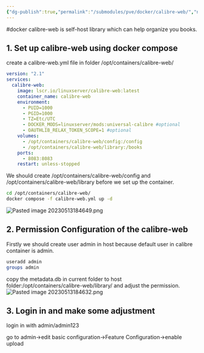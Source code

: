 ```yaml
---
{"dg-publish":true,"permalink":"/submodules/pve/docker/calibre-web/","noteIcon":"3"}
---
```


#docker 
calibre-web is self-host library which can help organize you books.
## 1. Set up calibre-web using docker compose
create a calibre-web.yml file in folder /opt/containers/calibre-web/
```yml
version: "2.1"
services:
  calibre-web:
    image: lscr.io/linuxserver/calibre-web:latest
    container_name: calibre-web
    environment:
      - PUID=1000
      - PGID=1000
      - TZ=Etc/UTC
      - DOCKER_MODS=linuxserver/mods:universal-calibre #optional
      - OAUTHLIB_RELAX_TOKEN_SCOPE=1 #optional
    volumes:
      - /opt/containers/calibre-web/config:/config
      - /opt/containers/calibre-web/library:/books
    ports:
      - 8083:8083
    restart: unless-stopped
```
We should create /opt/containers/calibre-web/config and /opt/containers/calibre-web/library before we set up the container.
```sh
cd /opt/containers/calibre-web/
docker compose -f calibre-web.yml up -d
```
![Pasted image 20230513184649.png](/img/user/submodules/pve/docker/pics/Pasted%20image%2020230513184649.png)

## 2. Permission Configuration of the calibre-web
Firstly we should create user admin in host because default user in calibre container is admin.
```sh
useradd admin
groups admin
```
copy the metadata.db in current folder to host folder:/opt/containers/calibre-web/library/ and adjust the permission.
![Pasted image 20230513184632.png](/img/user/submodules/pve/docker/pics/Pasted%20image%2020230513184632.png)

## 3. Login in and make some adjustment
login in with admin/admin123

go to admin->edit basic configuration->Feature Configuration->enable upload

